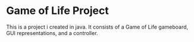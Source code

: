 # Game of Life Project
This is a project i created in java. It consists of a Game of Life gameboard, GUI representations, and a controller.
